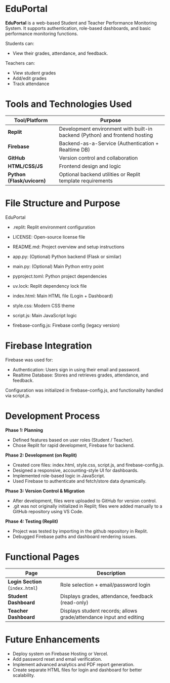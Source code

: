 # EduPortal
**EduPortal** is a web-based Student and Teacher Performance Monitoring System. It supports authentication, role-based dashboards, and basic performance monitoring functions.

Students can:
* View their grades, attendance, and feedback.

Teachers can:
* View student grades
* Add/edit grades
* Track attendance

# Tools and Technologies Used
| Tool/Platform              | Purpose                                                                     |
| -------------------------- | --------------------------------------------------------------------------- |
| **Replit**                 | Development environment with built-in backend (Python) and frontend hosting |
| **Firebase**               | Backend-as-a-Service (Authentication + Realtime DB)                         |
| **GitHub**                 | Version control and collaboration                                           |
| **HTML/CSS/JS**            | Frontend design and logic                                                   |
| **Python (Flask/uvicorn)** | Optional backend utilities or Replit template requirements                  |

# File Structure and Purpose
EduPortal
* .replit: Replit environment configuration
* LICENSE: Open-source license file
* README.md: Project overview and setup instructions
* app.py: (Optional) Python backend (Flask or similar)
* main.py: (Optional) Main Python entry point
* pyproject.toml: Python project dependencies
* uv.lock: Replit dependency lock file

* index.html: Main HTML file (Login + Dashboard)
* style.css: Modern CSS theme
* script.js: Main JavaScript logic
* firebase-config.js: Firebase config (legacy version)


# Firebase Integration
Firebase was used for:

* Authentication: Users sign in using their email and password.
* Realtime Database: Stores and retrieves grades, attendance, and feedback.

Configuration was initialized in firebase-config.js, and functionality handled via script.js.

# Development Process
**Phase 1: Planning**
* Defined features based on user roles (Student / Teacher).
* Chose Replit for rapid development, Firebase for backend.

**Phase 2: Development (on Replit)**
* Created core files: index.html, style.css, script.js, and firebase-config.js.
* Designed a responsive, accounting-style UI for dashboards.
* Implemented role-based logic in JavaScript.
* Used Firebase to authenticate and fetch/store data dynamically.

**Phase 3: Version Control & Migration**
* After development, files were uploaded to GitHub for version control.
* .git was not originally initialized in Replit; files were added manually to a GitHub repository using VS Code.

**Phase 4: Testing (Replit)**
* Project was tested by importing in the github repository in Replit.
* Debugged Firebase paths and dashboard rendering issues.

# Functional Pages
| Page                             | Description                                                         |
| -------------------------------- | ------------------------------------------------------------------- |
| **Login Section** (`index.html`) | Role selection + email/password login                               |
| **Student Dashboard**            | Displays grades, attendance, feedback (read-only)                   |
| **Teacher Dashboard**            | Displays student records; allows grade/attendance input and editing |

# Future Enhancements
* Deploy system on Firebase Hosting or Vercel.
* Add password reset and email verification.
* Implement advanced analytics and PDF report generation.
* Create separate HTML files for login and dashboard for better scalability.
